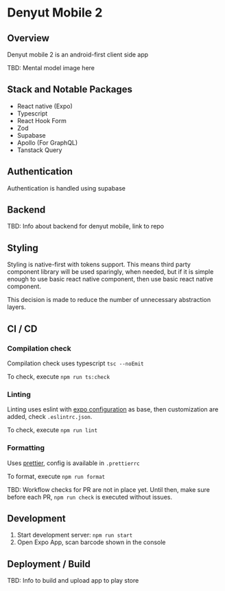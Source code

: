 # Denyut Mobile 2

## Overview

Denyut mobile 2 is an android-first client side app

TBD: Mental model image here

## Stack and Notable Packages

- React native (Expo)
- Typescript
- React Hook Form
- Zod
- Supabase
- Apollo (For GraphQL)
- Tanstack Query

## Authentication

Authentication is handled using supabase

## Backend

TBD: Info about backend for denyut mobile, link to repo

## Styling

Styling is native-first with tokens support. This means third party component library will be used sparingly, when needed, but if it is simple enough to use basic react native component, then use basic react native component.

This decision is made to reduce the number of unnecessary abstraction layers.

## CI / CD

### Compilation check

Compilation check uses typescript `tsc --noEmit`

To check, execute `npm run ts:check`

### Linting

Linting uses eslint with [expo configuration](https://github.com/expo/expo/tree/main/packages/eslint-config-universe#customizing-prettier) as base, then customization are added, check `.eslintrc.json`.

To check, execute `npm run lint`

### Formatting

Uses [prettier](https://prettier.io/), config is available in `.prettierrc`

To format, execute `npm run format`

TBD: Workflow checks for PR are not in place yet. Until then, make sure before each PR, `npm run check` is executed without issues.

## Development

1. Start development server: `npm run start`
2. Open Expo App, scan barcode shown in the console

## Deployment / Build

TBD: Info to build and upload app to play store

